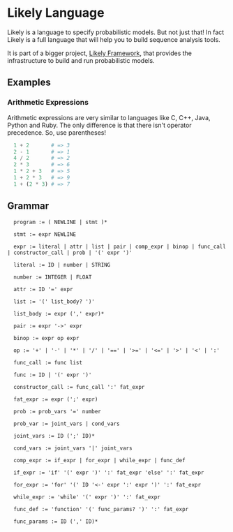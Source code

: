 # Likely Language

Likely is a language to specify probabilistic models. But not just that! In fact Likely is a full language that will help you to build sequence analysis tools.

It is part of a bigger project, [Likely Framework](https://github.com/igorbonadio/likely), that provides the infrastructure to build and run probabilistic models.

## Examples

### Arithmetic Expressions

Arithmetic expressions are very similar to languages like C, C++, Java, Python and Ruby. The only difference is that there isn't operator precedence. So, use parentheses!

```python
  1 + 2       # => 3
  2 - 1       # => 1
  4 / 2       # => 2
  2 * 3       # => 6
  1 * 2 + 3   # => 5
  1 + 2 * 3   # => 9
  1 + (2 * 3) # => 7
```

## Grammar

```
  program := ( NEWLINE | stmt )*

  stmt := expr NEWLINE

  expr := literal | attr | list | pair | comp_expr | binop | func_call | constructor_call | prob | '(' expr ')'

  literal := ID | number | STRING

  number := INTEGER | FLOAT

  attr := ID '=' expr

  list := '(' list_body? ')'

  list_body := expr (',' expr)*

  pair := expr '->' expr

  binop := expr op expr

  op := '+' | '-' | '*' | '/' | '==' | '>=' | '<=' | '>' | '<' | ':'

  func_call := func list

  func := ID | '(' expr ')'

  constructor_call := func_call ':' fat_expr

  fat_expr := expr (';' expr)

  prob := prob_vars '=' number

  prob_var := joint_vars | cond_vars

  joint_vars := ID (';' ID)*

  cond_vars := joint_vars '|' joint_vars

  comp_expr := if_expr | for_expr | while_expr | func_def

  if_expr := 'if' '(' expr ')' ':' fat_expr 'else' ':' fat_expr

  for_expr := 'for' '(' ID '<-' expr ':' expr ')' ':' fat_expr

  while_expr := 'while' '(' expr ')' ':' fat_expr

  func_def := 'function' '(' func_params? ')' ':' fat_expr

  func_params := ID (',' ID)*
```

